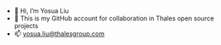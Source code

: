 - 👋 Hi, I’m Yosua Liu
- 💞️ This is my GitHub account for collaboration in Thales open source projects
- 📫 yosua.liu@thalesgroup.com

<!---
YosuaLiu/YosuaLiu is a ✨ special ✨ repository because its `README.md` (this file) appears on your GitHub profile.
You can click the Preview link to take a look at your changes.
--->
